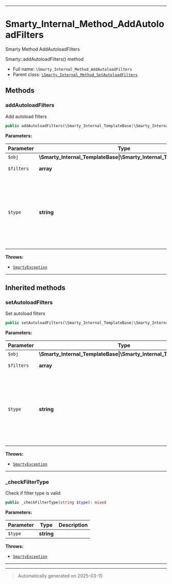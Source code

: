 ***

# Smarty_Internal_Method_AddAutoloadFilters

Smarty Method AddAutoloadFilters

Smarty::addAutoloadFilters() method

* Full name: `\Smarty_Internal_Method_AddAutoloadFilters`
* Parent class: [`\Smarty_Internal_Method_SetAutoloadFilters`](./Smarty_Internal_Method_SetAutoloadFilters.md)




## Methods


### addAutoloadFilters

Add autoload filters

```php
public addAutoloadFilters(\Smarty_Internal_TemplateBase|\Smarty_Internal_Template|\Smarty $obj, array $filters, string $type = null): \Smarty|\Smarty_Internal_Template
```








**Parameters:**

| Parameter | Type | Description |
|-----------|------|-------------|
| `$obj` | **\Smarty_Internal_TemplateBase&#124;\Smarty_Internal_Template&#124;\Smarty** |  |
| `$filters` | **array** | filters to load automatically |
| `$type` | **string** | &quot;pre&quot;, &quot;output&quot;, … specify<br />the filter type to set.<br />Defaults to none treating<br />$filters&#039; keys as the<br />appropriate types |




**Throws:**

- [`SmartyException`](./SmartyException.md)



***


## Inherited methods


### setAutoloadFilters

Set autoload filters

```php
public setAutoloadFilters(\Smarty_Internal_TemplateBase|\Smarty_Internal_Template|\Smarty $obj, array $filters, string $type = null): \Smarty|\Smarty_Internal_Template
```








**Parameters:**

| Parameter | Type | Description |
|-----------|------|-------------|
| `$obj` | **\Smarty_Internal_TemplateBase&#124;\Smarty_Internal_Template&#124;\Smarty** |  |
| `$filters` | **array** | filters to load automatically |
| `$type` | **string** | &quot;pre&quot;, &quot;output&quot;, … specify<br />the filter type to set.<br />Defaults to none treating<br />$filters&#039; keys as the<br />appropriate types |




**Throws:**

- [`SmartyException`](./SmartyException.md)



***

### _checkFilterType

Check if filter type is valid

```php
public _checkFilterType(string $type): mixed
```








**Parameters:**

| Parameter | Type | Description |
|-----------|------|-------------|
| `$type` | **string** |  |




**Throws:**

- [`SmartyException`](./SmartyException.md)



***


***
> Automatically generated on 2025-03-15
